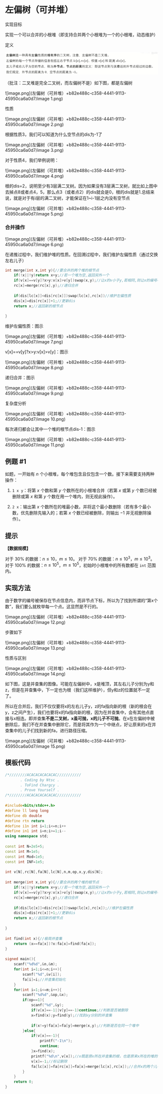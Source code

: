 # 左偏树（可并堆）

实现目标

实现一个可以合并的小根堆（即支持合并两个小根堆为一个的小根堆，动态维护）



定义

![image.png](左偏树（可并堆）+b82e488c-c358-4441-9113-45950ca6a0d7/image.png)

（批注：二叉堆是完全二叉树，而左偏树不是）如下图，都是左偏树

![image.png](左偏树（可并堆）+b82e488c-c358-4441-9113-45950ca6a0d7/image 1.png)

性质

![image.png](左偏树（可并堆）+b82e488c-c358-4441-9113-45950ca6a0d7/image 2.png)

根据性质3，我们可以知道为什么空节点的dis为-1了

![image.png](左偏树（可并堆）+b82e488c-c358-4441-9113-45950ca6a0d7/image 3.png)

对于性质4，我们举例说明：

![image.png](左偏树（可并堆）+b82e488c-c358-4441-9113-45950ca6a0d7/image 4.png)

根的dis=2，说明至少有3层满二叉树。因为如果没有3层满二叉树，就比如上图中去掉点8或者点4，5，那么点3（或者点2）的dis就会是0，根的dis就是1.总结来说，就是对于有i层的满二叉树，才能保证在1~i-1层之内没有空节点

![image.png](左偏树（可并堆）+b82e488c-c358-4441-9113-45950ca6a0d7/image 5.png)

### 合并操作

![image.png](左偏树（可并堆）+b82e488c-c358-4441-9113-45950ca6a0d7/image 6.png)



在递推过程中，我们维护堆的性质。在回溯过程中，我们维护左偏性质（通过交换左右儿子）

```C++
int merge(int x,int y){//要合并的两个堆的根节点
	if(!x||!y)return x+y;//若一个堆为空,返回另外一个
	if(v[x]==v[y]?x>y:v[x]>v[y])swap(x,y);//让x的v小于y,若相同,则让x的编号小于y.第二关键字由题目确定
	rc[x]=merge(rc[x],y);//递归合并
	
	if(dis[lc[x]]<dis[rc[x]])swap(lc[x],rc[x])//维护左偏性质
	dis[x]=dis[rc[x]]+1;//更新dis
	return x;//返回新的根节点
	
}
```

维护左偏性质：图示

![image.png](左偏树（可并堆）+b82e488c-c358-4441-9113-45950ca6a0d7/image 7.png)

v[x]==v[y]?x>y:v[x]>v[y]：图示

![image.png](左偏树（可并堆）+b82e488c-c358-4441-9113-45950ca6a0d7/image 8.png)

递归合并：图示

![image.png](左偏树（可并堆）+b82e488c-c358-4441-9113-45950ca6a0d7/image 9.png)

复杂度分析

![image.png](左偏树（可并堆）+b82e488c-c358-4441-9113-45950ca6a0d7/image 10.png)

每次递归都会让其中一个堆的根节点dis-1：图示

![image.png](左偏树（可并堆）+b82e488c-c358-4441-9113-45950ca6a0d7/image 11.png)

## 例题 #1

如题，一开始有 $n$ 个小根堆，每个堆包含且仅包含一个数。接下来需要支持两种操作：

1. `1 x y`：将第 $x$ 个数和第 $y$ 个数所在的小根堆合并（若第 $x$ 或第 $y$ 个数已经被删除或第 $x$ 和第 $y$ 个数在用一个堆内，则无视此操作）。

2. `2 x`：输出第 $x$ 个数所在的堆最小数，并将这个最小数删除（若有多个最小数，优先删除先输入的；若第 $x$ 个数已经被删除，则输出 $-1$ 并无视删除操作）。

## 提示

**【数据规模】**

对于 $30\%$ 的数据：$n\le 10$，$m\le 10$。
对于 $70\%$ 的数据：$n\le 10^3$，$m\le 10^3$。
对于 $100\%$ 的数据：$n\le 10^5$，$m\le 10^5$，初始时小根堆中的所有数都在 `int` 范围内。

## 实现方法

由于数字的编号被保存在节点信息内，而非节点下标，所以为了找到所谓的“第x个数”，我们要么就枚举每一个点。这显然是不行的。

![image.png](左偏树（可并堆）+b82e488c-c358-4441-9113-45950ca6a0d7/image 12.png)

步骤如下

![image.png](左偏树（可并堆）+b82e488c-c358-4441-9113-45950ca6a0d7/image 13.png)

性质与区别

![image.png](左偏树（可并堆）+b82e488c-c358-4441-9113-45950ca6a0d7/image 14.png)

如下图，这是并查集的图像。可能在左偏树中，x是堆顶，其左右儿子分别为y和z，但是在并查集中，下一定也为根（我们这样维护），但y和z的位置就不一定了。

所以在合并后，我们不仅仅要将x的左右儿子y，z的fa指向新的根（新的根会在y，z之间产生），我们也要将x的fa指向新的根，因为在并查集中，会有其他点直接与x相连。即并查集**不是二叉树，x虽可抛，x的儿子不可抛**。在x在左偏树中被删除后，我们不在并查集中删除它，而是将其作为一个中继点，好让原来的x在并查集中的儿子们找到新的fa，进行路径压缩。

![image.png](左偏树（可并堆）+b82e488c-c358-4441-9113-45950ca6a0d7/image 15.png)

## 模板代码

```C++
/*////////ACACACACACACAC///////////
       . Coding by Ntsc .
       . ToFind Chargcy .
       . Prove Yourself .
/*////////ACACACACACACAC///////////

#include<bits/stdc++.h>
#define ll long long
#define db double
#define rtn return
#define i1n int i=1;i<=n;i++
#define in1 int i=n;i>=1;i--
using namespace std;

const int N=2e5+5;
const int M=1e5;
const int Mod=1e5;
const int INF=1e5;

int v[N],rc[N],fa[N],lc[N],n,m,op,x,y,dis[N];

int merge(int x,int y){//要合并的两个堆的根节点
	if(!x||!y)return x+y;//若一个堆为空,返回另外一个
	if(v[x]==v[y]?x>y:v[x]>v[y])swap(x,y);//让x的v小于y,若相同,则让x的编号小于y.第二关键字由题目确定
	rc[x]=merge(rc[x],y);//递归合并
	
	if(dis[lc[x]]<dis[rc[x]])swap(lc[x],rc[x]);//维护左偏性质
	dis[x]=dis[rc[x]]+1;//更新dis
	return x;//返回新的根节点
	
}

int find(int x){//极简并查集
	return (x==fa[x])?x:fa[x]=find(fa[x]);
}

signed main(){
	scanf("%d%d",&n,&m);
	for(int i=1;i<=n;i++){
		scanf("%d",&v[i]);
		fa[i]=i;//并查集初始化
	}
	for(int i=1;i<=m;i++){
		scanf("%d%d",&op,&x);
		if(op==1){
			scanf("%d",&y);
			if(v[x]==-1||v[y]==-1)continue;//判断是否被删除
			x=find(x);y=find(y);//找到xy分别的并查集
			
			if(x!=y)fa[x]=fa[y]=merge(x,y);//判断是否在同一个堆中
		}else{
			if(v[x]==-1){
				printf("-1\n");
				continue;
			}x=find(x);
			printf("%d\n",v[x]);//x既是原x所在并查集的根，也是原来x所在的堆的根节点.既然是小根堆,那么根节点恰好是最小值.找到他即可
			v[x]=-1;//标记删除
			fa[lc[x]]=fa[rc[x]]=fa[x]=merge(lc[x],rc[x]);//合并x的两个儿子,抛弃x,并且返回新的根
		}
	}
	return 0;
}

```

